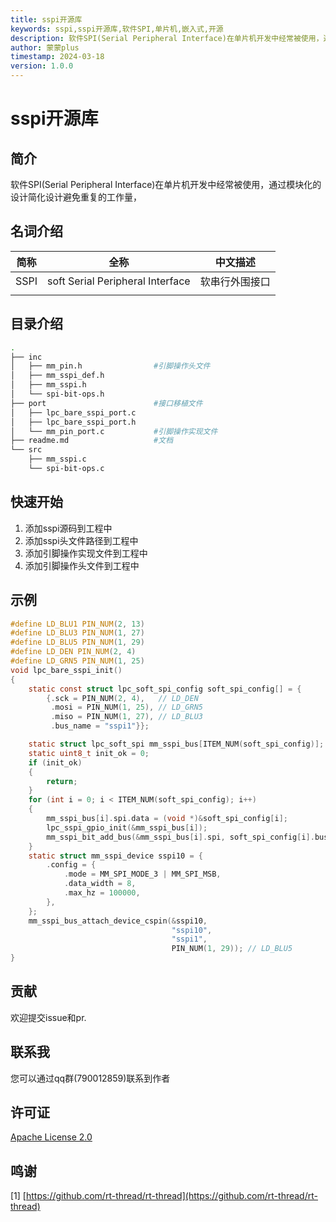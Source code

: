 ```yaml
---
title: sspi开源库
keywords: sspi,sspi开源库,软件SPI,单片机,嵌入式,开源
description: 软件SPI(Serial Peripheral Interface)在单片机开发中经常被使用，通过模块化的设计简化设计避免重复的工作量。
author: 蒙蒙plus
timestamp: 2024-03-18
version: 1.0.0
---
```

# sspi开源库

## 简介
软件SPI(Serial Peripheral Interface)在单片机开发中经常被使用，通过模块化的设计简化设计避免重复的工作量，

## 名词介绍

| 简称   | 全称                               | 中文描述    |
| ---- | -------------------------------- | ------- |
| SSPI | soft Serial Peripheral Interface | 软串行外围接口 |
|      |                                  |         |

## 目录介绍
```bash
.
├── inc
│   ├── mm_pin.h                #引脚操作头文件
│   ├── mm_sspi_def.h
│   ├── mm_sspi.h
│   └── spi-bit-ops.h
├── port                        #接口移植文件
│   ├── lpc_bare_sspi_port.c
│   ├── lpc_bare_sspi_port.h
│   └── mm_pin_port.c           #引脚操作实现文件
├── readme.md                   #文档
└── src
    ├── mm_sspi.c
    └── spi-bit-ops.c
```
## 快速开始
 1. 添加sspi源码到工程中
 2. 添加sspi头文件路径到工程中
 3. 添加引脚操作实现文件到工程中
 4. 添加引脚操作头文件到工程中
## 示例
```c
#define LD_BLU1 PIN_NUM(2, 13)
#define LD_BLU3 PIN_NUM(1, 27)
#define LD_BLU5 PIN_NUM(1, 29)
#define LD_DEN PIN_NUM(2, 4)
#define LD_GRN5 PIN_NUM(1, 25)
void lpc_bare_sspi_init()
{
    static const struct lpc_soft_spi_config soft_spi_config[] = {
        {.sck = PIN_NUM(2, 4),   // LD_DEN
         .mosi = PIN_NUM(1, 25), // LD_GRN5
         .miso = PIN_NUM(1, 27), // LD_BLU3
         .bus_name = "sspi1"}};

    static struct lpc_soft_spi mm_sspi_bus[ITEM_NUM(soft_spi_config)];
    static uint8_t init_ok = 0;
    if (init_ok)
    {
        return;
    }
    for (int i = 0; i < ITEM_NUM(soft_spi_config); i++)
    {
        mm_sspi_bus[i].spi.data = (void *)&soft_spi_config[i];
        lpc_sspi_gpio_init(&mm_sspi_bus[i]);
        mm_sspi_bit_add_bus(&mm_sspi_bus[i].spi, soft_spi_config[i].bus_name, &sspi_bit_ops);
    }
    static struct mm_sspi_device sspi10 = {
        .config = {
            .mode = MM_SPI_MODE_3 | MM_SPI_MSB,
            .data_width = 8,
            .max_hz = 100000,
        },
    };
    mm_sspi_bus_attach_device_cspin(&sspi10,
                                    "sspi10",
                                    "sspi1",
                                    PIN_NUM(1, 29)); // LD_BLU5
}
```
## 贡献
欢迎提交issue和pr.

## 联系我
您可以通过qq群(790012859)联系到作者
## 许可证
[Apache License 2.0](https://github.com/mmonplus/sspi/blob/master/LICENSE)
## 鸣谢
[1] [https://github.com/rt-thread/rt-thread](https://github.com/rt-thread/rt-thread)

